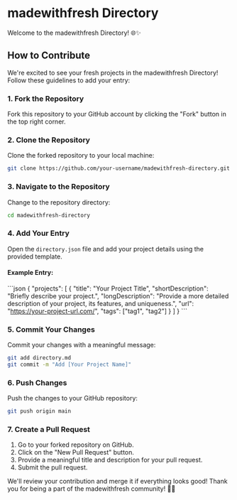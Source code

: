 # madewithfresh Directory

Welcome to the madewithfresh Directory! 🌐✨

## How to Contribute

We're excited to see your fresh projects in the madewithfresh Directory! Follow these guidelines to add your entry:

### 1. Fork the Repository

Fork this repository to your GitHub account by clicking the "Fork" button in the top right corner.

### 2. Clone the Repository

Clone the forked repository to your local machine:

   ````bash
   git clone https://github.com/your-username/madewithfresh-directory.git
   ````

### 3. Navigate to the Repository

Change to the repository directory:

   ````bash
   cd madewithfresh-directory
   ````

### 4. Add Your Entry

Open the `directory.json` file and add your project details using the provided template.

#### Example Entry:

\```json
{
  "projects": [
    {
      "title": "Your Project Title",
      "shortDescription": "Briefly describe your project.",
      "longDescription": "Provide a more detailed description of your project, its features, and uniqueness.",
      "url": "https://your-project-url.com/",
      "tags": ["tag1", "tag2"]
    }
  ]
}
\```

### 5. Commit Your Changes

Commit your changes with a meaningful message:

   ````bash
   git add directory.md
   git commit -m "Add [Your Project Name]"
   ````

### 6. Push Changes

Push the changes to your GitHub repository:

   ````bash
   git push origin main
   ````

### 7. Create a Pull Request

1. Go to your forked repository on GitHub.
2. Click on the "New Pull Request" button.
3. Provide a meaningful title and description for your pull request.
4. Submit the pull request.

We'll review your contribution and merge it if everything looks good! Thank you for being a part of the madewithfresh community! 🚀🍃
